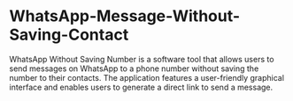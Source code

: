 # WhatsApp-Message-Without-Saving-Contact
WhatsApp Without Saving Number is a software tool that allows users to send messages on WhatsApp to a phone number without saving the number to their contacts. The application features a user-friendly graphical interface and enables users to generate a direct link to send a message.
